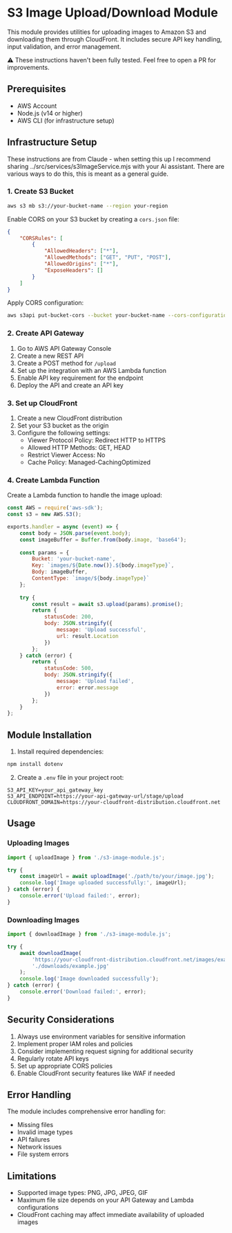 # S3 Image Upload/Download Module

This module provides utilities for uploading images to Amazon S3 and downloading them through CloudFront. It includes secure API key handling, input validation, and error management.

⚠️ These instructions haven't been fully tested. Feel free to open a PR for improvements.

## Prerequisites

- AWS Account
- Node.js (v14 or higher)
- AWS CLI (for infrastructure setup)

## Infrastructure Setup

These instructions are from Claude - when setting this up I recommend sharing ../src/services/s3ImageService.mjs with your Ai assistant. There are various ways to do this, this is meant as a general guide.

### 1. Create S3 Bucket

```bash
aws s3 mb s3://your-bucket-name --region your-region
```

Enable CORS on your S3 bucket by creating a `cors.json` file:

```json
{
    "CORSRules": [
        {
            "AllowedHeaders": ["*"],
            "AllowedMethods": ["GET", "PUT", "POST"],
            "AllowedOrigins": ["*"],
            "ExposeHeaders": []
        }
    ]
}
```

Apply CORS configuration:

```bash
aws s3api put-bucket-cors --bucket your-bucket-name --cors-configuration file://cors.json
```

### 2. Create API Gateway

1. Go to AWS API Gateway Console
2. Create a new REST API
3. Create a POST method for `/upload`
4. Set up the integration with an AWS Lambda function
5. Enable API key requirement for the endpoint
6. Deploy the API and create an API key

### 3. Set up CloudFront

1. Create a new CloudFront distribution
2. Set your S3 bucket as the origin
3. Configure the following settings:
   - Viewer Protocol Policy: Redirect HTTP to HTTPS
   - Allowed HTTP Methods: GET, HEAD
   - Restrict Viewer Access: No
   - Cache Policy: Managed-CachingOptimized

### 4. Create Lambda Function

Create a Lambda function to handle the image upload:

```javascript
const AWS = require('aws-sdk');
const s3 = new AWS.S3();

exports.handler = async (event) => {
    const body = JSON.parse(event.body);
    const imageBuffer = Buffer.from(body.image, 'base64');
    
    const params = {
        Bucket: 'your-bucket-name',
        Key: `images/${Date.now()}.${body.imageType}`,
        Body: imageBuffer,
        ContentType: `image/${body.imageType}`
    };
    
    try {
        const result = await s3.upload(params).promise();
        return {
            statusCode: 200,
            body: JSON.stringify({
                message: 'Upload successful',
                url: result.Location
            })
        };
    } catch (error) {
        return {
            statusCode: 500,
            body: JSON.stringify({
                message: 'Upload failed',
                error: error.message
            })
        };
    }
};
```

## Module Installation

1. Install required dependencies:

```bash
npm install dotenv
```

2. Create a `.env` file in your project root:

```env
S3_API_KEY=your_api_gateway_key
S3_API_ENDPOINT=https://your-api-gateway-url/stage/upload
CLOUDFRONT_DOMAIN=https://your-cloudfront-distribution.cloudfront.net
```

## Usage

### Uploading Images

```javascript
import { uploadImage } from './s3-image-module.js';

try {
    const imageUrl = await uploadImage('./path/to/your/image.jpg');
    console.log('Image uploaded successfully:', imageUrl);
} catch (error) {
    console.error('Upload failed:', error);
}
```

### Downloading Images

```javascript
import { downloadImage } from './s3-image-module.js';

try {
    await downloadImage(
        'https://your-cloudfront-distribution.cloudfront.net/images/example.jpg',
        './downloads/example.jpg'
    );
    console.log('Image downloaded successfully');
} catch (error) {
    console.error('Download failed:', error);
}
```

## Security Considerations

1. Always use environment variables for sensitive information
2. Implement proper IAM roles and policies
3. Consider implementing request signing for additional security
4. Regularly rotate API keys
5. Set up appropriate CORS policies
6. Enable CloudFront security features like WAF if needed

## Error Handling

The module includes comprehensive error handling for:
- Missing files
- Invalid image types
- API failures
- Network issues
- File system errors

## Limitations

- Supported image types: PNG, JPG, JPEG, GIF
- Maximum file size depends on your API Gateway and Lambda configurations
- CloudFront caching may affect immediate availability of uploaded images